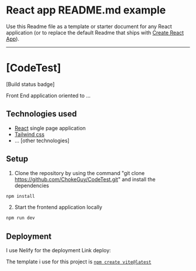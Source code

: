 # React app README.md example

Use this Readme file as a template or starter document for any React application (or to replace the default Readme that ships with [Create React App](https://github.com/facebook/create-react-app)).

---

# \[CodeTest\]

\[Build status badge\]

Front End application oriented to ...

## Technologies used

- [React](https://reactjs.org/) single page application
- [Tailwind css](https://tailwindcss.com/)
- ... \[other technologies\]

## Setup

1. Clone the repository by using the command "git clone https://github.com/ChokeGuy/CodeTest.git" and install the dependencies
```bash
npm install
```
2. Start the frontend application locally
```bash
npm run dev
```
## Deployment

I use Nelify for the deployment
Link deploy: 

The template i use for this project is [`npm create vite@latest`]([https://vitejs.dev])
